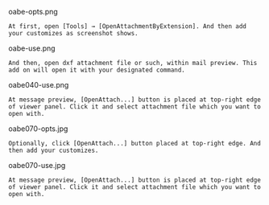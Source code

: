 oabe-opts.png

```
At first, open [Tools] → [OpenAttachmentByExtension]. And then add your customizes as screenshot shows.
```

oabe-use.png

```
And then, open dxf attachment file or such, within mail preview. This add on will open it with your designated command.
```

oabe040-use.png

```
At message preview, [OpenAttach...] button is placed at top-right edge of viewer panel. Click it and select attachment file which you want to open with.
```

oabe070-opts.jpg

```
Optionally, click [OpenAttach...] button placed at top-right edge. And then add your customizes.
```

oabe070-use.jpg

```
At message preview, [OpenAttach...] button is placed at top-right edge of viewer panel. Click it and select attachment file which you want to open with.
```
